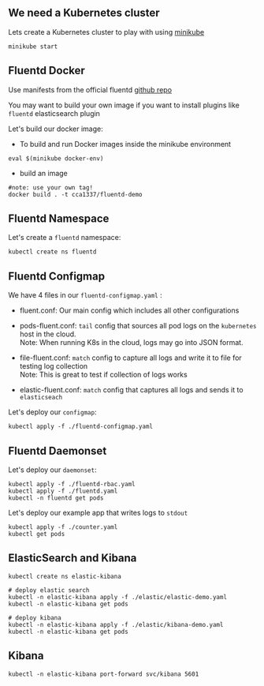 ## We need a Kubernetes cluster

Lets create a Kubernetes cluster to play with using [minikube](https://minikube.sigs.k8s.io/docs/start/)

```
minikube start
```

## Fluentd Docker

Use manifests from the official fluentd [github repo](https://github.com/fluent/fluentd-kubernetes-daemonset)<br/>

You may want to build your own image if you want to install plugins like `fluentd` elasticsearch plugin <br/>

Let's build our docker image:
*  To build and run Docker images inside the minikube environment


```
eval $(minikube docker-env)

```
* build an image

```
#note: use your own tag!
docker build . -t cca1337/fluentd-demo

```

## Fluentd Namespace

Let's create a `fluentd` namespace: <br/>

```
kubectl create ns fluentd

```
## Fluentd Configmap 

We have 4 files in our `fluentd-configmap.yaml` :
* fluent.conf: Our main config which includes all other configurations

* pods-fluent.conf: `tail` config that sources all pod logs on the `kubernetes` host in the cloud. <br/>
  Note: When running K8s in the cloud, logs may go into JSON format.
* file-fluent.conf: `match` config to capture all logs and write it to file for testing log collection </br>
  Note: This is great to test if collection of logs works
* elastic-fluent.conf: `match` config that captures all logs and sends it to `elasticseach`

Let's deploy our `configmap`:

```
kubectl apply -f ./fluentd-configmap.yaml

```

## Fluentd Daemonset

Let's deploy our `daemonset`:

```
kubectl apply -f ./fluentd-rbac.yaml 
kubectl apply -f ./fluentd.yaml
kubectl -n fluentd get pods

```

Let's deploy our example app that writes logs to `stdout`

```
kubectl apply -f ./counter.yaml
kubectl get pods

```

## ElasticSearch and Kibana

```
kubectl create ns elastic-kibana

# deploy elastic search
kubectl -n elastic-kibana apply -f ./elastic/elastic-demo.yaml
kubectl -n elastic-kibana get pods

# deploy kibana
kubectl -n elastic-kibana apply -f ./elastic/kibana-demo.yaml
kubectl -n elastic-kibana get pods
```

## Kibana

```
kubectl -n elastic-kibana port-forward svc/kibana 5601
```

